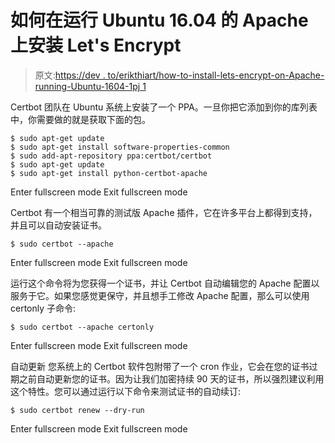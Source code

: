 # 如何在运行 Ubuntu 16.04 的 Apache 上安装 Let's Encrypt

> 原文:[https://dev . to/erikthiart/how-to-install-lets-encrypt-on-Apache-running-Ubuntu-1604-1pj 1](https://dev.to/erikthiart/how-to-install-lets-encrypt-on-apache-running-ubuntu-1604-1pj1)

Certbot 团队在 Ubuntu 系统上安装了一个 PPA。一旦你把它添加到你的库列表中，你需要做的就是获取下面的包。

```
$ sudo apt-get update
$ sudo apt-get install software-properties-common
$ sudo add-apt-repository ppa:certbot/certbot
$ sudo apt-get update
$ sudo apt-get install python-certbot-apache 
```

Enter fullscreen mode Exit fullscreen mode

Certbot 有一个相当可靠的测试版 Apache 插件，它在许多平台上都得到支持，并且可以自动安装证书。

```
$ sudo certbot --apache 
```

Enter fullscreen mode Exit fullscreen mode

运行这个命令将为您获得一个证书，并让 Certbot 自动编辑您的 Apache 配置以服务于它。如果您感觉更保守，并且想手工修改 Apache 配置，那么可以使用 certonly 子命令:

```
$ sudo certbot --apache certonly 
```

Enter fullscreen mode Exit fullscreen mode

自动更新
您系统上的 Certbot 软件包附带了一个 cron 作业，它会在您的证书过期之前自动更新您的证书。因为让我们加密持续 90 天的证书，所以强烈建议利用这个特性。您可以通过运行以下命令来测试证书的自动续订:

```
$ sudo certbot renew --dry-run 
```

Enter fullscreen mode Exit fullscreen mode